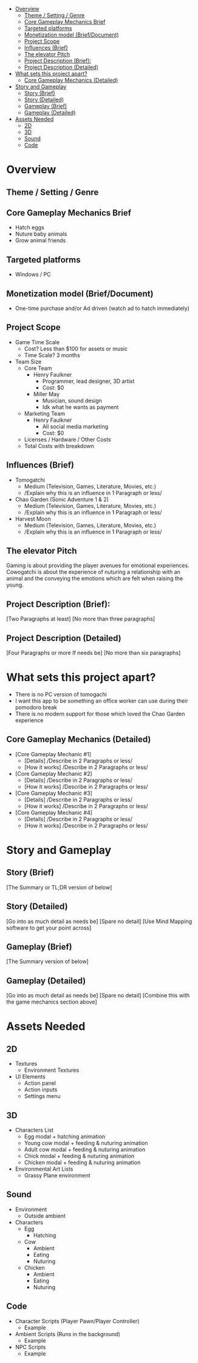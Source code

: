 - [Overview](#overview)
  - [Theme / Setting / Genre](#theme--setting--genre)
  - [Core Gameplay Mechanics Brief](#core-gameplay-mechanics-brief)
  - [Targeted platforms](#targeted-platforms)
  - [Monetization model (Brief/Document)](#monetization-model-briefdocument)
  - [Project Scope](#project-scope)
  - [Influences (Brief)](#influences-brief)
  - [The elevator Pitch](#the-elevator-pitch)
  - [Project Description (Brief):](#project-description-brief)
  - [Project Description (Detailed)](#project-description-detailed)
- [What sets this project apart?](#what-sets-this-project-apart)
  - [Core Gameplay Mechanics (Detailed)](#core-gameplay-mechanics-detailed)
- [Story and Gameplay](#story-and-gameplay)
  - [Story (Brief)](#story-brief)
  - [Story (Detailed)](#story-detailed)
  - [Gameplay (Brief)](#gameplay-brief)
  - [Gameplay (Detailed)](#gameplay-detailed)
- [Assets Needed](#assets-needed)
  - [2D](#2d)
  - [3D](#3d)
  - [Sound](#sound)
  - [Code](#code)

# Overview

## Theme / Setting / Genre

<Insert Theme here>

## Core Gameplay Mechanics Brief

- Hatch eggs
- Nuture baby animals 
- Grow animal friends

## Targeted platforms

- Windows / PC

## Monetization model (Brief/Document)

- One-time purchase and/or Ad driven (watch ad to hatch immediately)

## Project Scope

- Game Time Scale
  - Cost? Less than $100 for assets or music
  - Time Scale? 3 months
- Team Size
  - Core Team
    - Henry Faulkner
      - Programmer, lead designer, 3D artist
      - Cost: $0
    - Miller May
      - Musician, sound design
      - Idk what he wants as payment
  - Marketing Team
    - Henry Faulkner
      - All social media marketing
      - Cost: $0
  - Licenses / Hardware / Other Costs
  - Total Costs with breakdown

## Influences (Brief)

- Tomogatchi
  - Medium (Television, Games, Literature, Movies, etc.)
  - /Explain why this is an influence in 1 Paragraph or less/
- Chao Garden (Sonic Adventure 1 & 2)
  - Medium (Television, Games, Literature, Movies, etc.)
  - /Explain why this is an influence in 1 Paragraph or less/
- Harvest Moon
  - Medium (Television, Games, Literature, Movies, etc.)
  - /Explain why this is an influence in 1 Paragraph or less/

## The elevator Pitch

Gaming is about providing the player avenues for emotional experiences. Cowogatchi is about the experience of nuturing a relationship with an animal and the conveying the emotions which are felt when raising the young.

## Project Description (Brief):

[Two Paragraphs at least]
[No more than three paragraphs]

## Project Description (Detailed)

[Four Paragraphs or more If needs be]
[No more than six paragraphs]

# What sets this project apart?

- There is no PC version of tomogachi
- I want this app to be something an office worker can use during their pomodoro break
- There is no modern support for those which loved the Chao Garden experience

## Core Gameplay Mechanics (Detailed)

- [Core Gameplay Mechanic #1]
  - [Details] /Describe in 2 Paragraphs or less/
  - [How it works] /Describe in 2 Paragraphs or less/
- [Core Gameplay Mechanic #2]
  - [Details] /Describe in 2 Paragraphs or less/
  - [How it works] /Describe in 2 Paragraphs or less/
- [Core Gameplay Mechanic #3]
  - [Details] /Describe in 2 Paragraphs or less/
  - [How it works] /Describe in 2 Paragraphs or less/
- [Core Gameplay Mechanic #4]
  - [Details] /Describe in 2 Paragraphs or less/
  - [How it works] /Describe in 2 Paragraphs or less/

# Story and Gameplay

## Story (Brief)

[The Summary or TL;DR version of below]

## Story (Detailed)

[Go into as much detail as needs be]
[Spare no detail]
[Use Mind Mapping software to get your point across]

## Gameplay (Brief)

[The Summary version of below]

## Gameplay (Detailed)

[Go into as much detail as needs be]
[Spare no detail]
[Combine this with the game mechanics section above]

# Assets Needed

## 2D

- Textures
  - Environment Textures
- UI Elements
  - Action panel
  - Action inputs
  - Settings menu 

## 3D

- Characters List
  - Egg modal + hatching animation
  - Young cow modal + feeding & nuturing animation
  - Adult cow modal + feeding & nuturing animation
  - Chick modal + feeding & nuturing animation
  - Chicken modal + feeding & nuturing animation
- Environmental Art Lists
  - Grassy Plane environment

## Sound

- Environment
  - Outside ambient
- Characters
  - Egg 
    - Hatching
  - Cow 
    - Ambient
    - Eating
    - Nuturing
  - Chicken
    - Ambient
    - Eating
    - Nuturing

## Code

- Character Scripts (Player Pawn/Player Controller)
  - Example
- Ambient Scripts (Runs in the background)
  - Example
- NPC Scripts
  - Example
